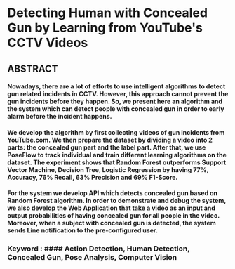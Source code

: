 # Detecting Human with Concealed Gun by Learning from YouTube's CCTV Videos

## ABSTRACT
####  Nowadays, there are a lot of efforts to use intelligent algorithms to detect gun related incidents in CCTV. However, this approach cannot prevent the gun incidents before they happen. So, we present here an algorithm and the system which can detect people with concealed gun in order to early alarm before the incident happens.
####  We develop the algorithm by first collecting videos of gun incidents from YouTube.com. We then prepare the dataset by dividing a video into 2 parts: the concealed gun part and the label part. After that, we use PoseFlow to track individual and train different learning algorithms on the dataset. The experiment shows that Random Forest outperforms Support Vector Machine, Decision Tree, Logistic Regression by having 77%, Accuracy, 76% Recall, 63% Precision and 69% F1-Score. 
####  For the system we develop API which detects concealed gun based on Random Forest algorithm. In order to demonstrate and debug the system, we also develop the Web Application that take a video as an input and output probabilities of having concealed gun for all people in the video. Moreover, when a subject with concealed gun is detected, the system sends Line notification to the pre-configured user.
### Keyword : #### Action Detection, Human Detection, Concealed Gun, Pose Analysis, Computer Vision
